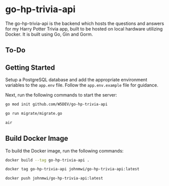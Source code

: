 # go-hp-trivia-api

The go-hp-trivia-api is the backend which hosts the questions and answers for my Harry Potter Trivia app, built to be hosted on local hardware utilizing Docker. It is built using Go, Gin and Gorm.

## To-Do

## Getting Started

Setup a PostgreSQL database and add the appropriate environment variables to the `app.env` file. Follow the `app.env.example` file for guidance.

Next, run the following commands to start the server:

```bash
go mod init github.com/W5DEV/go-hp-trivia-api

go run migrate/migrate.go

air
```

## Build Docker Image

To build the Docker image, run the following commands:

```bash
docker build --tag go-hp-trivia-api .

docker tag go-hp-trivia-api johnmwi/go-hp-trivia-api:latest

docker push johnmwi/go-hp-trivia-api:latest 
```

